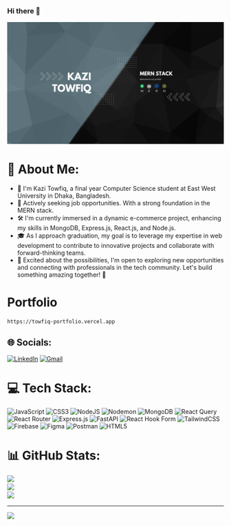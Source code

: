 ### Hi there 👋

![Banner Image](https://raw.githubusercontent.com/ornob90/ornob90/main/Blue%20And%20White%20Modern%20Minimal%20Business%20Channel%20Youtube%20Banner.png)


# 💫 About Me:
- 👋 I'm Kazi Towfiq, a final year Computer Science student at East West University in Dhaka, Bangladesh.
- 🚀 Actively seeking job opportunities. With a strong foundation in the MERN stack.
- 🛠️ I'm currently immersed in a dynamic e-commerce project, enhancing my skills in MongoDB, Express.js, React.js, and Node.js. 
- 🎓 As I approach graduation, my goal is to leverage my expertise in web development to contribute to innovative projects and collaborate with forward-thinking teams. 
- 🌟 Excited about the possibilities, I'm open to exploring new opportunities and connecting with professionals in the tech community. Let's build something amazing together! 🚀


# Portfolio

```
https://towfiq-portfolio.vercel.app
```

## 🌐 Socials:
[![LinkedIn](https://img.shields.io/badge/linkedin-%230077B5.svg?style=for-the-badge&logo=linkedin&logoColor=white)](https://linkedin.com/in/kazi-towfiq-7b0a08266)  [![Gmail](https://img.shields.io/badge/Gmail-D14836?style=for-the-badge&logo=gmail&logoColor=white)](mailto:kazitowfiq58@gmail.com)




# 💻 Tech Stack:
![JavaScript](https://img.shields.io/badge/javascript-%23323330.svg?style=for-the-badge&logo=javascript&logoColor=%23F7DF1E) ![CSS3](https://img.shields.io/badge/css3-%231572B6.svg?style=for-the-badge&logo=css3&logoColor=white) ![NodeJS](https://img.shields.io/badge/node.js-6DA55F?style=for-the-badge&logo=node.js&logoColor=white) ![Nodemon](https://img.shields.io/badge/NODEMON-%23323330.svg?style=for-the-badge&logo=nodemon&logoColor=%BBDEAD) ![MongoDB](https://img.shields.io/badge/MongoDB-%234ea94b.svg?style=for-the-badge&logo=mongodb&logoColor=white) ![React Query](https://img.shields.io/badge/-React%20Query-FF4154?style=for-the-badge&logo=react%20query&logoColor=white) ![React Router](https://img.shields.io/badge/React_Router-CA4245?style=for-the-badge&logo=react-router&logoColor=white) ![Express.js](https://img.shields.io/badge/express.js-%23404d59.svg?style=for-the-badge&logo=express&logoColor=%2361DAFB) ![FastAPI](https://img.shields.io/badge/FastAPI-005571?style=for-the-badge&logo=fastapi) ![React Hook Form](https://img.shields.io/badge/React%20Hook%20Form-%23EC5990.svg?style=for-the-badge&logo=reacthookform&logoColor=white) ![TailwindCSS](https://img.shields.io/badge/tailwindcss-%2338B2AC.svg?style=for-the-badge&logo=tailwind-css&logoColor=white) ![Firebase](https://img.shields.io/badge/Firebase-039BE5?style=for-the-badge&logo=Firebase&logoColor=white) ![Figma](https://img.shields.io/badge/figma-%23F24E1E.svg?style=for-the-badge&logo=figma&logoColor=white) ![Postman](https://img.shields.io/badge/Postman-FF6C37?style=for-the-badge&logo=postman&logoColor=white) ![HTML5](https://img.shields.io/badge/html5-%23E34F26.svg?style=for-the-badge&logo=html5&logoColor=white)
# 📊 GitHub Stats:
![](https://github-readme-stats.vercel.app/api?username=ornob90&theme=tokyonight&hide_border=false&include_all_commits=false&count_private=true)<br/>
![](https://github-readme-streak-stats.herokuapp.com/?user=ornob90&theme=tokyonight&hide_border=false)<br/>
![](https://github-readme-stats.vercel.app/api/top-langs/?username=ornob90&theme=tokyonight&hide_border=false&include_all_commits=false&count_private=true&layout=compact)

---
[![](https://visitcount.itsvg.in/api?id=ornob90&icon=2&color=1)](https://visitcount.itsvg.in)

<!-- Proudly created with GPRM ( https://gprm.itsvg.in ) -->
<!-- Proudly created with GPRM ( https://gprm.itsvg.in ) -->


<!--
**ornob90/ornob90** is a ✨ _special_ ✨ repository because its `README.md` (this file) appears on your GitHub profile.

Here are some ideas to get you started:
![LinkedIn](https://img.shields.io/badge/LinkedIn-%230077B5.svg?logo=linkedin&logoColor=white)
- 🔭 I’m currently working on ...
- 🌱 I’m currently learning ...
- 👯 I’m looking to collaborate on ...
- 🤔 I’m looking for help with ...
- 💬 Ask me about ...
- 📫 How to reach me: ...
- 😄 Pronouns: ...
- ⚡ Fun fact: ...
-->
